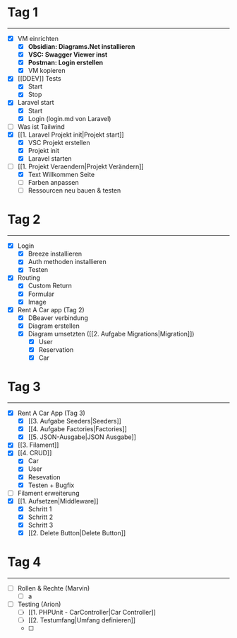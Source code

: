 # Tag 1
---
- [x] VM einrichten
	- [x] **Obsidian: Diagrams.Net installieren**
	- [x] **VSC: Swagger Viewer inst**
	- [x] **Postman: Login erstellen**
	- [x] VM kopieren
- [x] [[DDEV]] Tests
	- [x] Start
	- [x] Stop
- [x] Laravel start
	- [x] Start
	- [x] Login (login.md von Laravel)
- [ ] Was ist Tailwind 
- [x] [[1. Laravel Projekt init|Projekt start]]
	- [x] VSC Projekt erstellen
	- [x] Projekt init
	- [x] Laravel starten
- [ ] [[1. Projekt Veraendern|Projekt Verändern]]
	- [x] Text Willkommen Seite
	- [ ] Farben anpassen
	- [ ] Ressourcen neu bauen & testen

# Tag 2
---
- [x] Login
	- [x] Breeze installieren
	- [x] Auth methoden installieren
	- [x] Testen
- [x] Routing
	- [x] Custom Return
	- [x] Formular
	- [x] Image
- [x]  Rent A Car app (Tag 2)
	- [x] DBeaver verbindung
	- [x] Diagram erstellen
	- [x] Diagram umsetzten ([[2. Aufgabe Migrations|Migration]])
		- [x] User
		- [x] Reservation
		- [x] Car
# Tag 3
---
- [x] Rent A Car App (Tag 3)
	- [x] [[3. Aufgabe Seeders|Seeders]]
	- [x] [[4. Aufgabe Factories|Factories]]
	- [x] [[5. JSON-Ausgabe|JSON Ausgabe]]
- [x] [[3. Filament]]
- [x] [[4. CRUD]]
	- [x] Car
	- [x] User
	- [x] Resevation
	- [x] Testen + Bugfix
- [ ] Filament erweiterung
- [x] [[1. Aufsetzen|Middleware]]
	- [x] Schritt 1
	- [x] Schritt 2
	- [x] Schritt 3
	- [x] [[2. Delete Button|Delete Button]]
# Tag 4
---
- [ ] Rollen & Rechte (Marvin)
	- [ ] a
- [ ] Testing (Arion)
	- [ ] [[1. PHPUnit - CarController|Car Controller]]
	- [ ] [[2. Testumfang|Umfang definieren]]
	- [ ] 